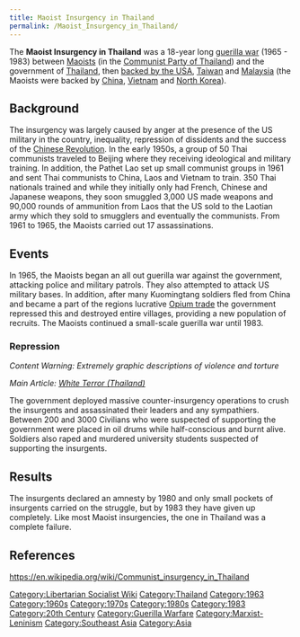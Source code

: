 ```yaml
---
title: Maoist Insurgency in Thailand
permalink: /Maoist_Insurgency_in_Thailand/
---
```


The **Maoist Insurgency in Thailand** was a 18-year long [guerilla
war](Guerilla_Warfare.md "wikilink") (1965 - 1983) between
[Maoists](Maoism.md "wikilink") (in the [Communist Party of
Thailand](Communist_Party_of_Thailand.md "wikilink")) and the government of
[Thailand](Thailand.md "wikilink"), then [backed by the
USA](Timeline_of_US_Hegemony.md "wikilink"), [Taiwan](Taiwan.md "wikilink")
and [Malaysia](Malaysia.md "wikilink") (the Maoists were backed by
[China](China.md "wikilink"), [Vietnam](Vietnam.md "wikilink") and [North
Korea](North_Korea.md "wikilink")).

## Background

The insurgency was largely caused by anger at the presence of the US
military in the country, inequality, repression of dissidents and the
success of the [Chinese
Revolution](Chinese_Revolution_(1949).md "wikilink"). In the early 1950s, a
group of 50 Thai communists traveled to Beijing where they receiving
ideological and military training. In addition, the Pathet Lao set up
small communist groups in 1961 and sent Thai communists to China, Laos
and Vietnam to train. 350 Thai nationals trained and while they
initially only had French, Chinese and Japanese weapons, they soon
smuggled 3,000 US made weapons and 90,000 rounds of ammunition from Laos
that the US sold to the Laotian army which they sold to smugglers and
eventually the communists. From 1961 to 1965, the Maoists carried out 17
assassinations.

## Events

In 1965, the Maoists began an all out guerilla war against the
government, attacking police and military patrols. They also attempted
to attack US military bases. In addition, after many Kuomingtang
soldiers fled from China and became a part of the regions lucrative
[Opium trade](Illicit_Drugs.md "wikilink") the government repressed this
and destroyed entire villages, providing a new population of recruits.
The Maoists continued a small-scale guerilla war until 1983.

### Repression

*Content Warning: Extremely graphic descriptions of violence and
torture*

*Main Article: [White Terror
(Thailand)](White_Terror_(Thailand).md "wikilink")*

The government deployed massive counter-insurgency operations to crush
the insurgents and assassinated their leaders and any sympathiers.
Between 200 and 3000 Civilians who were suspected of supporting the
government were placed in oil drums while half-conscious and burnt
alive. Soldiers also raped and murdered university students suspected of
supporting the insurgents.

## Results

The insurgents declared an amnesty by 1980 and only small pockets of
insurgents carried on the struggle, but by 1983 they have given up
completely. Like most Maoist insurgencies, the one in Thailand was a
complete failure.

## References

<https://en.wikipedia.org/wiki/Communist_insurgency_in_Thailand>

[Category:Libertarian Socialist
Wiki](Category:Libertarian_Socialist_Wiki.md "wikilink")
[Category:Thailand](Category:Thailand.md "wikilink")
[Category:1963](Category:1963.md "wikilink")
[Category:1960s](Category:1960s.md "wikilink")
[Category:1970s](Category:1970s.md "wikilink")
[Category:1980s](Category:1980s.md "wikilink")
[Category:1983](Category:1983.md "wikilink") [Category:20th
Century](Category:20th_Century.md "wikilink") [Category:Guerilla
Warfare](Category:Guerilla_Warfare.md "wikilink")
[Category:Marxist-Leninism](Category:Marxist-Leninism.md "wikilink")
[Category:Southeast Asia](Category:Southeast_Asia.md "wikilink")
[Category:Asia](Category:Asia.md "wikilink")
